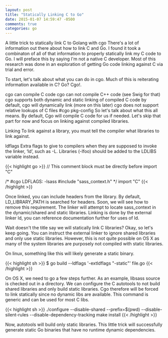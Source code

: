 ```yaml
---
layout: post
title: "Statically Linking C to Go"
date: 2015-01-07 14:59:47 -0500
comments: true
categories: go
---
```


A little trick to statically link C to Golang with cgo
There's a lot of information out there about how to link C and Go. I found it took a combinaton of all of that information to properly statically link my C code to Go. I will preface this by saying I'm not a native C developer. Most of this research was done in an exploration of getting Go code linking against C via trial and error.

To start, let's talk about what you can do in cgo. Much of this is reiterating information available in C? Go? Cgo!.

cgo can compile C code
cgo can not compile C++ code (see Swig for that)
cgo supports both dynamic and static linking of compiled C code
by default, cgo will dynamically link (more on this later)
cgo does not support relative lookups of C files
#cgo pkg-config
So let's talk about what this all means. By default, Cgo will compile C code for us if needed. Let's skip that part for now and focus on linking against compiled libraries.

Linking
To link against a library, you must tell the compiler what libraries to link against.

ldflags Extra flags to give to compilers when they are supposed to invoke the linker, ‘ld’, such as -L. Libraries (-lfoo) should be added to the LDLIBS variable instead.

{{< highlight go >}}
// This comment block must be directly before import "C"

/*
#cgo LDFLAGS: -lsass
#include "sass_context.h"
*/
import "C"
{{< /highlight >}}

Once linked, you can include headers from the library. By default, LD_LIBRARY_PATH is searched for headers. Soon, we will see how to remove this requirement. The linker will attempt to locate sass_context in the dynamic/shared and static libraries. Linking is done by the external linker ld, you can reference documentation further for uses of ld.

Wait doesn't the title say we will statically link C libraries? Okay, so let's keep going. You can instruct the external linker to ignore shared libraries and only use static libraries. However, this is not quite possible on OS X as many of the system libraries are purposely not compiled with static libraries.

On linux, something like this will likely generate a static binary.

{{< highlight sh >}}
$ go build --ldflags '-extldflags "-static"' file.go
{{< /highlight >}}

On OS X, we need to go a few steps further. As an example, libsass source is checked out in a directory. We can configure the C autotools to not build shared libraries and only build static libraries. Cgo therefore will be forced to link statically since no dynamic libs are available. This command is generic and can be used for most C libs.

{{< highlight sh >}}
./configure --disable-shared --prefix=$(pwd) --disable-silent-rules --disable-dependency-tracking
make install
{{< /highlight >}}

Now, autotools will build only static libraries. This little trick will successfully generate static Go binaries that have no runtime dynamic dependencies.
